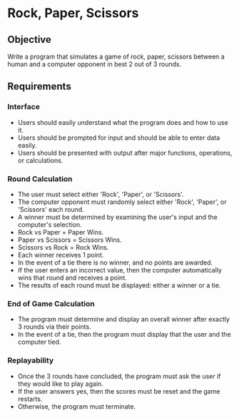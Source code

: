 # Rock, Paper, Scissors

## Objective

Write a program that simulates a game of rock, paper, scissors between a human and a computer opponent in best 2 out of 3 rounds.

## Requirements

### Interface

- Users should easily understand what the program does and how to use it.
- Users should be prompted for input and should be able to enter data easily.
- Users should be presented with output after major functions, operations, or calculations.

### Round Calculation

- The user must select either 'Rock', 'Paper', or 'Scissors'.
- The computer opponent must randomly select either 'Rock', 'Paper', or 'Scissors' each round.
- A winner must be determined by examining the user's input and the computer's selection.
- Rock vs Paper = Paper Wins.
- Paper vs Scissors = Scissors Wins.
- Scissors vs Rock = Rock Wins.
- Each winner receives 1 point.
- In the event of a tie there is no winner, and no points are awarded.
- If the user enters an incorrect value, then the computer automatically wins that round and receives a point.
- The results of each round must be displayed: either a winner or a tie.

### End of Game Calculation

- The program must determine and display an overall winner after exactly 3 rounds via their points.
- In the event of a tie, then the program must display that the user and the computer tied.

### Replayability

- Once the 3 rounds have concluded, the program must ask the user if they would like to play again.
- If the user answers yes, then the scores must be reset and the game restarts.
- Otherwise, the program must terminate.